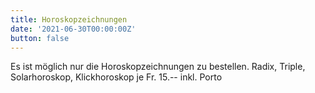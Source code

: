 ```yaml
---
title: Horoskopzeichnungen
date: '2021-06-30T00:00:00Z'
button: false
---
```

Es ist möglich nur die Horoskopzeichnungen zu bestellen. Radix, Triple, Solarhoroskop, Klickhoroskop je Fr. 15.-- inkl. Porto
